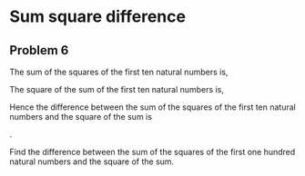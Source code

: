 # Sum square difference

## Problem 6

The sum of the squares of the first ten natural numbers is,

The square of the sum of the first ten natural numbers is,

Hence the difference between the sum of the squares of the first ten natural numbers and the square of the sum is

.

Find the difference between the sum of the squares of the first one hundred natural numbers and the square of the sum.